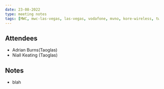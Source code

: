 ```yaml
---
date: 23-08-2022
type: meeting notes
tags: [MWC, mwc-las-vegas, las-vegas, vodafone, mvno, kore-wireless, twilio, CAT-M, cellular, thales, euicc, isim, eseye]
---
```


## Attendees
- Adrian Burns(Taoglas)
- Niall Keating (Taoglas)

## Notes
- blah